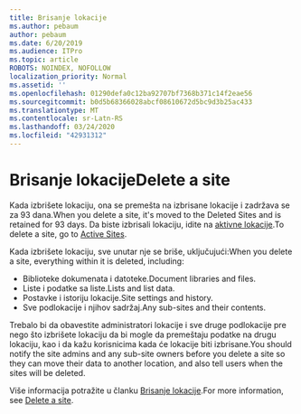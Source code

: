 ```yaml
---
title: Brisanje lokacije
ms.author: pebaum
author: pebaum
ms.date: 6/20/2019
ms.audience: ITPro
ms.topic: article
ROBOTS: NOINDEX, NOFOLLOW
localization_priority: Normal
ms.assetid: ''
ms.openlocfilehash: 01290defa0c12ba92707bf7368b371c14f2eae56
ms.sourcegitcommit: b0d5b68366028abcf08610672d5bc9d3b25ac433
ms.translationtype: MT
ms.contentlocale: sr-Latn-RS
ms.lasthandoff: 03/24/2020
ms.locfileid: "42931312"
---
```

# <a name="delete-a-site"></a><span data-ttu-id="adbf8-102">Brisanje lokacije</span><span class="sxs-lookup"><span data-stu-id="adbf8-102">Delete a site</span></span>

<span data-ttu-id="adbf8-103">Kada izbrišete lokaciju, ona se premešta na izbrisane lokacije i zadržava se za 93 dana.</span><span class="sxs-lookup"><span data-stu-id="adbf8-103">When you delete a site, it's moved to the Deleted Sites and is retained for 93 days.</span></span> <span data-ttu-id="adbf8-104">Da biste izbrisali lokaciju, idite na [aktivne lokacije](https://admin.microsoft.com/sharepoint?page=sitemanagement&modern=true).</span><span class="sxs-lookup"><span data-stu-id="adbf8-104">To delete a site, go to [Active Sites](https://admin.microsoft.com/sharepoint?page=sitemanagement&modern=true).</span></span> 

<span data-ttu-id="adbf8-105">Kada izbrišete lokaciju, sve unutar nje se briše, uključujući:</span><span class="sxs-lookup"><span data-stu-id="adbf8-105">When you delete a site, everything within it is deleted, including:</span></span>

- <span data-ttu-id="adbf8-106">Biblioteke dokumenata i datoteke.</span><span class="sxs-lookup"><span data-stu-id="adbf8-106">Document libraries and files.</span></span>
- <span data-ttu-id="adbf8-107">Liste i podatke sa liste.</span><span class="sxs-lookup"><span data-stu-id="adbf8-107">Lists and list data.</span></span>
- <span data-ttu-id="adbf8-108">Postavke i istoriju lokacije.</span><span class="sxs-lookup"><span data-stu-id="adbf8-108">Site settings and history.</span></span>
- <span data-ttu-id="adbf8-109">Sve podlokacije i njihov sadržaj.</span><span class="sxs-lookup"><span data-stu-id="adbf8-109">Any sub-sites and their contents.</span></span>

<span data-ttu-id="adbf8-110">Trebalo bi da obavestite administratori lokacije i sve druge podlokacije pre nego što izbrišete lokaciju da bi mogle da premeštaju podatke na drugu lokaciju, kao i da kažu korisnicima kada će lokacije biti izbrisane.</span><span class="sxs-lookup"><span data-stu-id="adbf8-110">You should notify the site admins and any sub-site owners before you delete a site so they can move their data to another location, and also tell users when the sites will be deleted.</span></span>

<span data-ttu-id="adbf8-111">Više informacija potražite u članku [Brisanje lokacije](https://docs.microsoft.com/sharepoint/delete-site-collection).</span><span class="sxs-lookup"><span data-stu-id="adbf8-111">For more information, see [Delete a site](https://docs.microsoft.com/sharepoint/delete-site-collection).</span></span>
